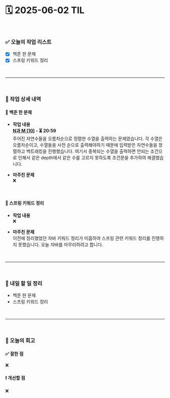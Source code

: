 # 🗓️ 2025-06-02 TIL

<br>

### ✅ 오늘의 작업 리스트  
- [x] 백준 한 문제
- [x] 스프링 키워드 정리

<br>

---

<br>

### 📌 작업 상세 내역  

#### 🔹 백준 한 문제
- **작업 내용**<br>
**[N과 M (10)](https://www.acmicpc.net/problem/15664) - ⏳ 20:59**<br>
주어진 자연수들을 오름차순으로 정렬한 수열을 출력하는 문제였습니다.
각 수열은 오름차순이고, 수열들을 사전 순으로 출력해야하기 때문에 입력받은 자연수들을 정렬하고 백트래킹을 진행했습니다. 여기서 중복되는 수열을 출력하면 안되는 조건으로 인해서 같은 depth에서 같은 수를 고르지 못하도록 조건문을 추가하여 해결했습니다.

- **마주친 문제**<br>
❌

<br>

#### 🔹 스프링 키워드 정리
- **작업 내용**<br>
❌

- **마주친 문제**<br>
이전에 정리했었던 자바 키워드 정리가 미흡하여 스프링 관련 키워드 정리를 진행하지 못했습니다. 오늘 자바를 마무리하려고 합니다.

<br>

---

<br>

### 🚀 내일 할 일 정리  

- 백준 한 문제
- 스프링 키워드 정리  

<br>

---

<br>

### 🧐 오늘의 회고  

#### ✅ 잘한 점
❌

#### ❗ 개선할 점
❌


<br><br><br>
